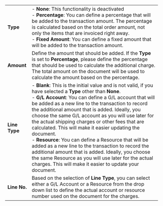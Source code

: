 
|               |                                                                                                                                           |
|---------------|-------------------------------------------------------------------------------------------------------------------------------------------|
| **Type**      | - **None**: This functionality is deactivated<br>- **Percentage**: You can define a percentage that will be added to the transaction amount. The percentage is calculated based on the total order amount, not only the items that are invoiced right away.<br>- **Fixed Amount**: You can define a fixed amount that will be added to the transaction amount. |
| **Amount**    | Define the amount that should be added. If the **Type** is set to **Percentage**, please define the percentage that should be used to calculate the additional charge. The total amount on the document will be used to calculate the amount based on the percentage. |
| **Line Type** | - **Blank**: This is the initial value and is not valid, if you have selected a **Type** other than **None**.<br>- **G/L Account**: You can define a G/L account that will be added as a new line to the transaction to record the additional amount that is added. Ideally, you choose the same G/L account as you will use later for the actual shipping charges or other fees that are calculated. This will make it easier updating the document.<br>- **Resource**: You can define a Resource that will be added as a new line to the transaction to record the additional amount that is added. Ideally, you choose the same Resource as you will use later for the actual charges. This will make it easier to update your document. |
| **Line No.**  | Based on the selection of **Line Type**, you can select either a G/L Account or a Resource from the drop down list to define the actual account or resource number used on the document for the charges. |